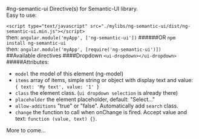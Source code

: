 #ng-semantic-ui
Directive(s) for Semantic-UI library.  
Easy to use:

`<script type="text/javascript" src="./mylibs/ng-semantic-ui/dist/ng-semantic-ui.min.js"></script>`  
then: `angular.module('myApp', ['ng-semantic-ui'])`
######OR
`npm install ng-semantic-ui`  
then: `angular.module('myApp', [require('ng-semantic-ui')])`  
##Available directives
####Dropdown
`<ui-dropdown></ui-dropdown>`
#####Attributes:
- `model` the model of this element (ng-model)
- `items` array of items, simple string or object with display text and value: `{ text: 'My text', value: '1' }`
- `class` the element class. (`ui dropdown selection` is already there)
- `placeholder` the element placeholder, default: "Select..."
- `allow-additions` "true" or "false". Automatically add `search` class.
- `change` the function to call when onChange is fired. Accept value and text: `function (value, text) {}`.


More to come...
